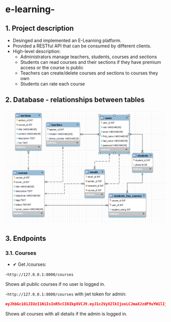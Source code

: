 # e-learning-
## 1. Project description
- Desinged and implemented an E-Learning platform.
- Provided a RESTful API that can be consumed by different clients.
- High-level description:
    - Administrators manage teachers, students, courses and sections
    - Students can read courses and their sections if they have premium access or the course is public
    - Teachers can create/delete courses and sections to courses they own
    - Students can rate each course

## 2. Database - relationships between tables

[//]: # (![image]&#40;https://github.com/mRadoev/e-learning-/assets/155682021/ea913bda-425d-4887-b4a8-3a93ef1a4e88&#41;)
![Untitled.png](Untitled.png)

## 3. Endpoints
### 3.1. Courses
- ✔ Get /courses:
    
-`http://127.0.0.1:8000/courses`

Shows all public courses if no user is logged in.

-`http://127.0.0.1:8000/courses`
with jwt token for admin:
```json
eyJhbGciOiJIUzI1NiIsInR5cCI6IkpXVCJ9.eyJ1c2VyX2lkIjoxLCJmaXJzdF9uYW1lIjoiYWRtaW4iLCJsYXN0X25hbWUiOiJhZG1pbiIsImVtYWlsIjoiZXhhbXBsZTEwQGFzZC5jb20iLCJyb2xlIjoiYWRtaW4iLCJwYXNzd29yZCI6ImFkbWluIn0.52A-HsBOMLwRcpSWdHGBBo6-PYW32WnbPMwKkfLnCOU
```
Shows all courses with all details if the admin is logged in.

